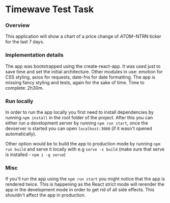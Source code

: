 # Timewave Test Task

### Overview

This application will show a chart of a price change of $ATOM-$NTRN ticker for the last 7 days.

### Implementation details

The app was bootstrapped using the create-react-app. It was used just to save time and set the initial architecture.
Other modules in use: emotion for CSS styling, axios for requests, date-fns for date formatting.
The app is missing fancy styling and tests, again for the sake of time. Time to complete: 2h30m.

### Run locally

In order to run the app locally you first need to install dependencies by running `npm install` in the root folder of the project.
After this you can either run a development server by running `npm run start`, once the devserver is
started you can open `localhost:3000` (if it wasn't opened automatically).

Other option would be to build the app to production mode by running `npm run build` and serve it locally with e.g `serve -s build` (make sure that serve is installed - `npm i -g serve`)

### Misc

If you'll run the app using the `npm run start` you might notice that the app is rendered twice. This is happening as the React strict mode
will rerender the app in the development mode in order to get rid of all side effects. This shouldn't affect the app in production.
